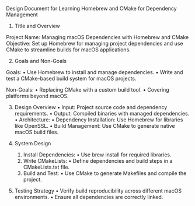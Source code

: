Design Document for Learning Homebrew and CMake for Dependency Management

1. Title and Overview

Project Name: Managing macOS Dependencies with Homebrew and CMake
Objective:
Set up Homebrew for managing project dependencies and use CMake to streamline builds for macOS applications.

2. Goals and Non-Goals

Goals:
	•	Use Homebrew to install and manage dependencies.
	•	Write and test a CMake-based build system for macOS projects.

Non-Goals:
	•	Replacing CMake with a custom build tool.
	•	Covering platforms beyond macOS.

3. Design Overview
	•	Input: Project source code and dependency requirements.
	•	Output: Compiled binaries with managed dependencies.
	•	Architecture:
	•	Dependency Installation: Use Homebrew for libraries like OpenSSL.
	•	Build Management: Use CMake to generate native macOS build files.

4. System Design
	1.	Install Dependencies:
	•	Use brew install for required libraries.
	2.	Write CMakeLists:
	•	Define dependencies and build steps in a CMakeLists.txt file.
	3.	Build and Test:
	•	Use CMake to generate Makefiles and compile the project.

5. Testing Strategy
	•	Verify build reproducibility across different macOS environments.
	•	Ensure all dependencies are correctly linked.
